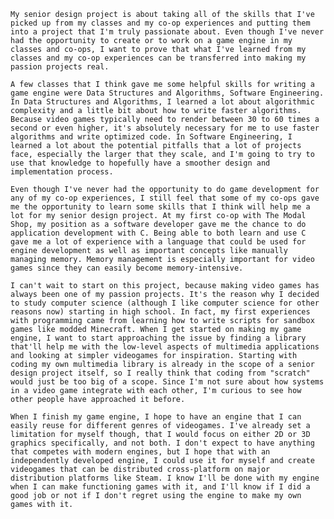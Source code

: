     My senior design project is about taking all of the skills that I've picked up from my classes and my co-op experiences and putting them into a project that I'm truly passionate about. Even though I've never had the opportunity to create or to work on a game engine in my classes and co-ops, I want to prove that what I've learned from my classes and my co-op experiences can be transferred into making my passion projects real.

    A few classes that I think gave me some helpful skills for writing a game engine were Data Structures and Algorithms, Software Engineering. In Data Structures and Algorithms, I learned a lot about algorithmic complexity and a little bit about how to write faster algorithms. Because video games typically need to render between 30 to 60 times a second or even higher, it's absolutely necessary for me to use faster algorithms and write optimized code. In Software Engineering, I learned a lot about the potential pitfalls that a lot of projects face, especially the larger that they scale, and I'm going to try to use that knowledge to hopefully have a smoother design and implementation process.

    Even though I've never had the opportunity to do game development for any of my co-op experiences, I still feel that some of my co-ops gave me the opportunity to learn some skills that I think will help me a lot for my senior design project. At my first co-op with The Modal Shop, my position as a software developer gave me the chance to do application development with C. Being able to both learn and use C gave me a lot of experience with a language that could be used for engine development as well as important concepts like manually managing memory. Memory management is especially important for video games since they can easily become memory-intensive.

    I can't wait to start on this project, because making video games has always been one of my passion projects. It's the reason why I decided to study computer science (although I like computer science for other reasons now) starting in high school. In fact, my first experiences with programming came from learning how to write scripts for sandbox games like modded Minecraft. When I get started on making my game engine, I want to start approaching the issue by finding a library that'll help me with the low-level aspects of multimedia applications and looking at simpler videogames for inspiration. Starting with coding my own multimedia library is already in the scope of a senior design project itself, so I really think that coding from "scratch" would just be too big of a scope. Since I'm not sure about how systems in a video game integrate with each other, I'm curious to see how other people have approached it before.

    When I finish my game engine, I hope to have an engine that I can easily reuse for different genres of videogames. I've already set a limitation for myself though, that I would focus on either 2D or 3D graphics specifically, and not both. I don't expect to have anything that competes with modern engines, but I hope that with an independently developed engine, I could use it for myself and create videogames that can be distributed cross-platform on major distribution platforms like Steam. I know I'll be done with my engine when I can make functioning games with it, and I'll know if I did a good job or not if I don't regret using the engine to make my own games with it.
